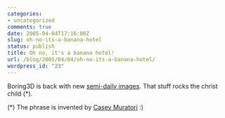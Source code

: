 ```yaml
---
categories:
- uncategorized
comments: true
date: 2005-04-04T17:16:00Z
slug: oh-no-its-a-banana-hotel
status: publish
title: Oh no, it's a banana hotel!
url: /blog/2005/04/04/oh-no-its-a-banana-hotel/
wordpress_id: "23"
---
```


Boring3D is back with new [semi-daily images](http://www.boring3d.com/daily_archive.htm). That stuff rocks the christ child (*).

(*) The phrase is invented by [Casey Muratori](http://www.caseytime.com/index.cgi/2005/01/24#that_rocks_the_christ_child) :)

